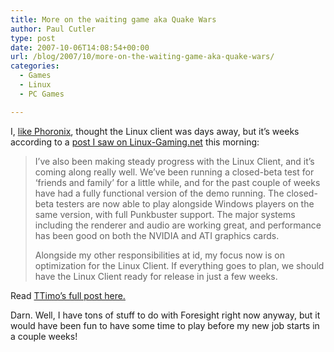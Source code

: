 ```yaml
---
title: More on the waiting game aka Quake Wars
author: Paul Cutler
type: post
date: 2007-10-06T14:08:54+00:00
url: /blog/2007/10/more-on-the-waiting-game-aka-quake-wars/
categories:
  - Games
  - Linux
  - PC Games

---
```

I, [like Phoronix][1], thought the Linux client was days away, but it&#8217;s weeks according to a [post I saw on Linux-Gaming.net][2] this morning:

> I&#8217;ve also been making steady progress with the Linux Client, and it&#8217;s coming along really well. We&#8217;ve been running a closed-beta test for &#8216;friends and family&#8217; for a little while, and for the past couple of weeks have had a fully functional version of the demo running. The closed-beta testers are now able to play alongside Windows players on the same version, with full Punkbuster support. The major systems including the renderer and audio are working great, and performance has been good on both the NVIDIA and ATI graphics cards.
> 
> Alongside my other responsibilities at id, my focus now is on optimization for the Linux Client. If everything goes to plan, we should have the Linux Client ready for release in just a few weeks.

Read [TTimo&#8217;s full post here.][3]

Darn. Well, I have tons of stuff to do with Foresight right now anyway, but it would have been fun to have some time to play before my new job starts in a couple weeks!

 [1]: http://www.phoronix.com/scan.php?page=news_item&px=NjEwNA
 [2]: http://www.linux-gamers.net/modules/news/article.php?storyid=2297
 [3]: http://community.enemyterritory.com/index.php?q=node/168